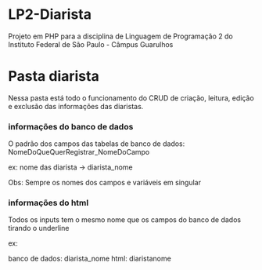 # LP2-Diarista
Projeto em PHP para a disciplina de Linguagem de Programação 2 do Instituto Federal de São Paulo - Câmpus Guarulhos

# Pasta diarista
Nessa pasta está todo o funcionamento do CRUD de criação, leitura, edição e exclusão das informações das diaristas.


### informações do banco de dados ###

O padrão dos campos das tabelas de banco de dados: 
NomeDoQueQuerRegistrar_NomeDoCampo

ex: nome das diarista -> diarista_nome

Obs: Sempre os nomes dos campos e variáveis em singular


### informações do html ###

Todos os inputs tem o mesmo nome que os campos do banco de dados tirando o underline

ex: 

banco de dados: diarista_nome
html: diaristanome
